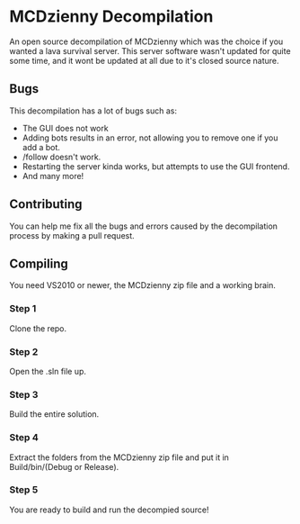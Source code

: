 # MCDzienny Decompilation
An open source decompilation of MCDzienny which was the choice if you wanted a lava survival server. This server software wasn't updated for quite some time, and it wont be updated at all due to it's closed source nature.

## Bugs
This decompilation has a lot of bugs such as:
* The GUI does not work
* Adding bots results in an error, not allowing you to remove one if you add a bot.
* /follow doesn't work.
* Restarting the server kinda works, but attempts to use the GUI frontend.
* And many more!

## Contributing

You can help me fix all the bugs and errors caused by the decompilation process by making a pull request.

## Compiling
You need VS2010 or newer, the MCDzienny zip file and a working brain.

### Step 1
Clone the repo.

### Step 2
Open the .sln file up.

### Step 3
Build the entire solution.

### Step 4
Extract the folders from the MCDzienny zip file and put it in Build/bin/(Debug or Release).

### Step 5
You are ready to build and run the decompied source!
